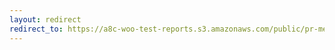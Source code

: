 ```yaml
---
layout: redirect
redirect_to: https://a8c-woo-test-reports.s3.amazonaws.com/public/pr-merge/44639/e2e/index.html
---
```

